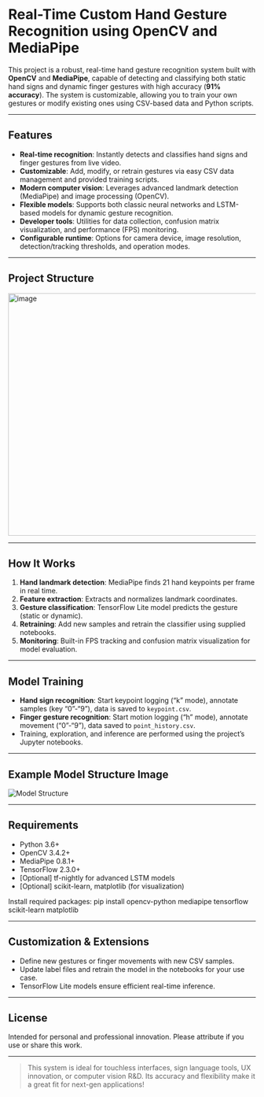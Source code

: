 
# Real-Time Custom Hand Gesture Recognition using OpenCV and MediaPipe

This project is a robust, real-time hand gesture recognition system built with **OpenCV** and **MediaPipe**, capable of detecting and classifying both static hand signs and dynamic finger gestures with high accuracy (**91% accuracy**). The system is customizable, allowing you to train your own gestures or modify existing ones using CSV-based data and Python scripts.

---

## Features

- **Real-time recognition**: Instantly detects and classifies hand signs and finger gestures from live video.
- **Customizable**: Add, modify, or retrain gestures via easy CSV data management and provided training scripts.
- **Modern computer vision**: Leverages advanced landmark detection (MediaPipe) and image processing (OpenCV).
- **Flexible models**: Supports both classic neural networks and LSTM-based models for dynamic gesture recognition.
- **Developer tools**: Utilities for data collection, confusion matrix visualization, and performance (FPS) monitoring.
- **Configurable runtime**: Options for camera device, image resolution, detection/tracking thresholds, and operation modes.

---

## Project Structure

<img width="730" height="493" alt="image" src="https://github.com/user-attachments/assets/cb73f25b-27fe-43f4-a4a0-c1059651a2d5" />




---

## How It Works

1. **Hand landmark detection**: MediaPipe finds 21 hand keypoints per frame in real time.
2. **Feature extraction**: Extracts and normalizes landmark coordinates.
3. **Gesture classification**: TensorFlow Lite model predicts the gesture (static or dynamic).
4. **Retraining**: Add new samples and retrain the classifier using supplied notebooks.
5. **Monitoring**: Built-in FPS tracking and confusion matrix visualization for model evaluation.

---

## Model Training

- **Hand sign recognition**: Start keypoint logging (“k” mode), annotate samples (key “0”-“9”), data is saved to `keypoint.csv`.
- **Finger gesture recognition**: Start motion logging (“h” mode), annotate movement (“0”-“9”), data saved to `point_history.csv`.
- Training, exploration, and inference are performed using the project’s Jupyter notebooks.

---

## Example Model Structure Image

![Model Structure]( )

---

## Requirements

- Python 3.6+
- OpenCV 3.4.2+
- MediaPipe 0.8.1+
- TensorFlow 2.3.0+  
- [Optional] tf-nightly for advanced LSTM models  
- [Optional] scikit-learn, matplotlib (for visualization)

Install required packages:
pip install opencv-python mediapipe tensorflow scikit-learn matplotlib



---

## Customization & Extensions

- Define new gestures or finger movements with new CSV samples.
- Update label files and retrain the model in the notebooks for your use case.
- TensorFlow Lite models ensure efficient real-time inference.

---

## License

Intended for personal and professional innovation. Please attribute if you use or share this work.

---

> This system is ideal for touchless interfaces, sign language tools, UX innovation, or computer vision R&D. Its accuracy and flexibility make it a great fit for next-gen applications!

